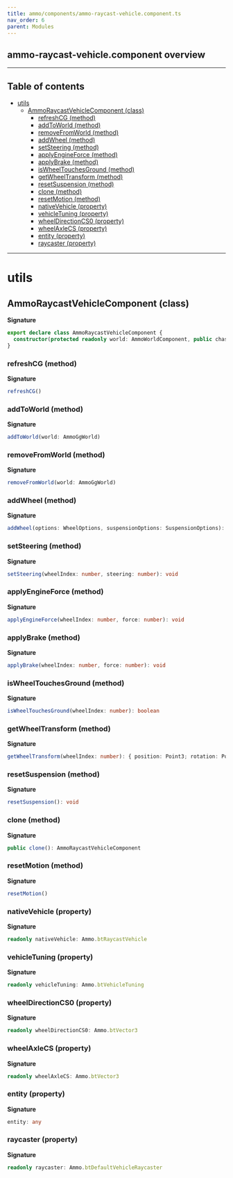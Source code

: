 ```yaml
---
title: ammo/components/ammo-raycast-vehicle.component.ts
nav_order: 6
parent: Modules
---
```


## ammo-raycast-vehicle.component overview

---

<h2 class="text-delta">Table of contents</h2>

- [utils](#utils)
  - [AmmoRaycastVehicleComponent (class)](#ammoraycastvehiclecomponent-class)
    - [refreshCG (method)](#refreshcg-method)
    - [addToWorld (method)](#addtoworld-method)
    - [removeFromWorld (method)](#removefromworld-method)
    - [addWheel (method)](#addwheel-method)
    - [setSteering (method)](#setsteering-method)
    - [applyEngineForce (method)](#applyengineforce-method)
    - [applyBrake (method)](#applybrake-method)
    - [isWheelTouchesGround (method)](#iswheeltouchesground-method)
    - [getWheelTransform (method)](#getwheeltransform-method)
    - [resetSuspension (method)](#resetsuspension-method)
    - [clone (method)](#clone-method)
    - [resetMotion (method)](#resetmotion-method)
    - [nativeVehicle (property)](#nativevehicle-property)
    - [vehicleTuning (property)](#vehicletuning-property)
    - [wheelDirectionCS0 (property)](#wheeldirectioncs0-property)
    - [wheelAxleCS (property)](#wheelaxlecs-property)
    - [entity (property)](#entity-property)
    - [raycaster (property)](#raycaster-property)

---

# utils

## AmmoRaycastVehicleComponent (class)

**Signature**

```ts
export declare class AmmoRaycastVehicleComponent {
  constructor(protected readonly world: AmmoWorldComponent, public chassisBody: AmmoRigidBodyComponent)
}
```

### refreshCG (method)

**Signature**

```ts
refreshCG()
```

### addToWorld (method)

**Signature**

```ts
addToWorld(world: AmmoGgWorld)
```

### removeFromWorld (method)

**Signature**

```ts
removeFromWorld(world: AmmoGgWorld)
```

### addWheel (method)

**Signature**

```ts
addWheel(options: WheelOptions, suspensionOptions: SuspensionOptions): void
```

### setSteering (method)

**Signature**

```ts
setSteering(wheelIndex: number, steering: number): void
```

### applyEngineForce (method)

**Signature**

```ts
applyEngineForce(wheelIndex: number, force: number): void
```

### applyBrake (method)

**Signature**

```ts
applyBrake(wheelIndex: number, force: number): void
```

### isWheelTouchesGround (method)

**Signature**

```ts
isWheelTouchesGround(wheelIndex: number): boolean
```

### getWheelTransform (method)

**Signature**

```ts
getWheelTransform(wheelIndex: number): { position: Point3; rotation: Point4 }
```

### resetSuspension (method)

**Signature**

```ts
resetSuspension(): void
```

### clone (method)

**Signature**

```ts
public clone(): AmmoRaycastVehicleComponent
```

### resetMotion (method)

**Signature**

```ts
resetMotion()
```

### nativeVehicle (property)

**Signature**

```ts
readonly nativeVehicle: Ammo.btRaycastVehicle
```

### vehicleTuning (property)

**Signature**

```ts
readonly vehicleTuning: Ammo.btVehicleTuning
```

### wheelDirectionCS0 (property)

**Signature**

```ts
readonly wheelDirectionCS0: Ammo.btVector3
```

### wheelAxleCS (property)

**Signature**

```ts
readonly wheelAxleCS: Ammo.btVector3
```

### entity (property)

**Signature**

```ts
entity: any
```

### raycaster (property)

**Signature**

```ts
readonly raycaster: Ammo.btDefaultVehicleRaycaster
```
